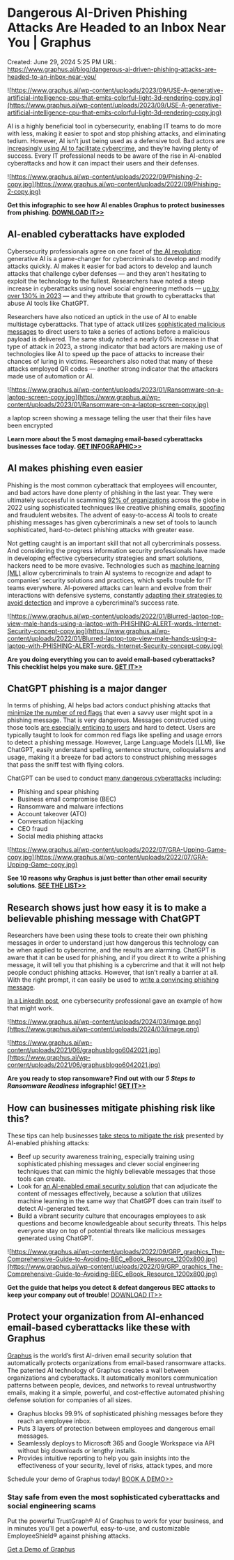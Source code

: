 # Dangerous AI-Driven Phishing Attacks Are Headed to an Inbox Near You | Graphus

Created: June 29, 2024 5:25 PM
URL: https://www.graphus.ai/blog/dangerous-ai-driven-phishing-attacks-are-headed-to-an-inbox-near-you/

![https://www.graphus.ai/wp-content/uploads/2023/09/USE-A-generative-artificial-intelligence-cpu-that-emits-colorful-light-3d-rendering-copy.jpg](https://www.graphus.ai/wp-content/uploads/2023/09/USE-A-generative-artificial-intelligence-cpu-that-emits-colorful-light-3d-rendering-copy.jpg)

AI is a highly beneficial tool in cybersecurity, enabling IT teams to do more with less, making it easier to spot and stop phishing attacks, and eliminating tedium. However, AI isn’t just being used as a defensive tool. Bad actors are [increasingly using AI to facilitate cybercrime](https://www.idagent.com/blog/chatgpt-gpt-3-power-up-cyberattacks/), and they’re having plenty of success. Every IT professional needs to be aware of the rise in AI-enabled cyberattacks and how it can impact their users and their defenses.

![https://www.graphus.ai/wp-content/uploads/2022/09/Phishing-2-copy.jpg](https://www.graphus.ai/wp-content/uploads/2022/09/Phishing-2-copy.jpg)

**Get this infographic to see how AI enables Graphus to protect businesses from phishing. [DOWNLOAD IT>>](https://www.graphus.ai/resources/how-ai-enables-graphus-to-protect-businesses-from-phishing/)**

## AI-enabled cyberattacks have exploded

Cybersecurity professionals agree on one facet of [the AI revolution](https://www.graphus.ai/blog/artificial-intelligence-in-cybersecurity/): generative AI is a game-changer for cybercriminals to develop and modify attacks quickly. AI makes it easier for bad actors to develop and launch attacks that challenge cyber defenses — and they aren’t hesitating to exploit the technology to the fullest. Researchers have noted a steep increase in cyberattacks using novel social engineering methods — [up by over 130% in 2023](https://www.scmagazine.com/news/multistage-payload-attacks-it-team-impersonations-up-as-ai-adopted-at-large) — and they attribute that growth to cyberattacks that abuse AI tools like ChatGPT.

Researchers have also noticed an uptick in the use of AI to enable multistage cyberattacks. That type of attack utilizes [sophisticated malicious messages](https://www.graphus.ai/blog/4-devious-phishing-scams-to-watch-out-for/) to direct users to take a series of actions before a malicious payload is delivered. The same study noted a nearly 60% increase in that type of attack in 2023, a strong indicator that bad actors are making use of technologies like AI to speed up the pace of attacks to increase their chances of luring in victims. Researchers also noted that many of these attacks employed QR codes — another strong indicator that the attackers made use of automation or AI.

![https://www.graphus.ai/wp-content/uploads/2023/01/Ransomware-on-a-laptop-screen-copy.jpg](https://www.graphus.ai/wp-content/uploads/2023/01/Ransomware-on-a-laptop-screen-copy.jpg)

a laptop screen showing a message telling the user that their files have been encrypted

**Learn more about the 5 most damaging email-based cyberattacks businesses face today. [GET INFOGRAPHIC>>](https://www.graphus.ai/resources/5-nastiest-email-based-scams/)**

## AI makes phishing even easier

Phishing is the most common cyberattack that employees will encounter, and bad actors have done plenty of phishing in the last year. They were ultimately successful in scamming [92% of organizations](https://www.idagent.com/blog/the-dangers-of-ai-driven-chatgpt-phishing-campaigns-and-how-to-avoid-them/) across the globe in 2022 using sophisticated techniques like creative phishing emails, [spoofing](https://www.graphus.ai/blog/email-spoofing/) and fraudulent websites. The advent of easy-to-access AI tools to create phishing messages has given cybercriminals a new set of tools to launch sophisticated, hard-to-detect phishing attacks with greater ease.

Not getting caught is an important skill that not all cybercriminals possess. And considering the progress information security professionals have made in developing effective cybersecurity strategies and smart solutions, hackers need to be more evasive. Technologies such as [machine learning (ML)](https://www.graphus.ai/blog/ai-machine-learning-are-the-secret-to-a-powerful-email-defense/) allow cybercriminals to train AI systems to recognize and adapt to companies’ security solutions and practices, which spells trouble for IT teams everywhere. AI-powered attacks can learn and evolve from their interactions with defensive systems, constantly [adapting their strategies to avoid detection](https://www.idagent.com/blog/beware-of-these-3-fresh-phishing-scams/) and improve a cybercriminal’s success rate.

![https://www.graphus.ai/wp-content/uploads/2022/01/Blurred-laptop-top-view-male-hands-using-a-laptop-with-PHISHING-ALERT-words.-Internet-Security-concept-copy.jpg](https://www.graphus.ai/wp-content/uploads/2022/01/Blurred-laptop-top-view-male-hands-using-a-laptop-with-PHISHING-ALERT-words.-Internet-Security-concept-copy.jpg)

**Are you doing everything you can to avoid email-based cyberattacks? This checklist helps you make sure. [GET IT>>](https://www.graphus.ai/resources/preventing-email-based-cyberattacks/)**

## ChatGPT phishing is a major danger

In terms of phishing, AI helps bad actors conduct phishing attacks that [minimize the number of red flags](https://www.graphus.ai/blog/what-is-a-common-indicator-of-a-phishing-attempt/) that even a savvy user might spot in a phishing message. That is very dangerous. Messages constructed using those tools [are especially enticing to users](https://www.graphus.ai/blog/that-email-isnt-really-from-your-colleague-its-phishing/) and hard to detect. Users are typically taught to look for common red flags like spelling and usage errors to detect a phishing message. However, Large Language Models (LLM), like ChatGPT, easily understand spelling, sentence structure, colloquialisms and usage, making it a breeze for bad actors to construct phishing messages that pass the sniff test with flying colors.

ChatGPT can be used to conduct [many dangerous cyberattacks](https://www.graphus.ai/blog/types-of-phishing-attacks/) including:

- Phishing and spear phishing
- Business email compromise (BEC)
- Ransomware and malware infections
- Account takeover (ATO)
- Conversation hijacking
- CEO fraud
- Social media phishing attacks

![https://www.graphus.ai/wp-content/uploads/2022/07/GRA-Upping-Game-copy.jpg](https://www.graphus.ai/wp-content/uploads/2022/07/GRA-Upping-Game-copy.jpg)

**See 10 reasons why Graphus is just better than other email security solutions. [SEE THE LIST>>](https://www.graphus.ai/resources/10-reasons-automated-email-security/)**

## Research shows just how easy it is to make a believable phishing message with ChatGPT

Researchers have been using these tools to create their own phishing messages in order to understand just how dangerous this technology can be when applied to cybercrime, and the results are alarming. ChatGPT is aware that it can be used for phishing, and if you direct it to write a phishing message, it will tell you that phishing is a cybercrime and that it will not help people conduct phishing attacks. However, that isn’t really a barrier at all. With the right prompt, it can easily be used to [write a convincing phishing message](https://www.idagent.com/blog/gpt-3-makes-phishing-scams-like-these-worse/).

[In a LinkedIn post](https://www.linkedin.com/pulse/going-phishing-chatgpt-robert-blumofe/), one cybersecurity professional gave an example of how that might work.

![https://www.graphus.ai/wp-content/uploads/2024/03/image.png](https://www.graphus.ai/wp-content/uploads/2024/03/image.png)

![https://www.graphus.ai/wp-content/uploads/2021/06/graphusblogo6042021.jpg](https://www.graphus.ai/wp-content/uploads/2021/06/graphusblogo6042021.jpg)

**Are you ready to stop ransomware? Find out with our *5 Steps to Ransomware Readiness* infographic! [GET IT>>](https://www.graphus.ai/resources/infograph-ransomware-readiness/)**

## How can businesses mitigate phishing risk like this?

These tips can help businesses [take steps to mitigate the risk](https://www.graphus.ai/blog/how-ai-protects-businesses-from-bec/) presented by AI-enabled phishing attacks:

- Beef up security awareness training, especially training using sophisticated phishing messages and clever social engineering techniques that can mimic the highly believable messages that those tools can create.
- Look for [an AI-enabled email security solution](https://www.graphus.ai/blog/ai-enabled-doesnt-mean-the-same-thing-to-everybody/) that can adjudicate the content of messages effectively, because a solution that utilizes machine learning in the same way that ChatGPT does can train itself to detect AI-generated text.
- Build a vibrant security culture that encourages employees to ask questions and become knowledgeable about security threats. This helps everyone stay on top of potential threats like malicious messages generated using ChatGPT.

![https://www.graphus.ai/wp-content/uploads/2022/09/GRP_graphics_The-Comprehensive-Guide-to-Avoiding-BEC_eBook_Resource_1200x800.jpg](https://www.graphus.ai/wp-content/uploads/2022/09/GRP_graphics_The-Comprehensive-Guide-to-Avoiding-BEC_eBook_Resource_1200x800.jpg)

**Get the guide that helps you detect & defeat dangerous BEC attacks to keep your company out of trouble**! [DOWNLOAD IT>>](https://www.graphus.ai/resources/ebook-the-comprehensive-guide-to-bec/)

## Protect your organization from AI-enhanced email-based cyberattacks like these with Graphus

[Graphus](https://www.graphus.ai/product/) is the world’s first AI-driven email security solution that automatically protects organizations from email-based ransomware attacks. The patented AI technology of Graphus creates a wall between organizations and cyberattacks. It automatically monitors communication patterns between people, devices, and networks to reveal untrustworthy emails, making it a simple, powerful, and cost-effective automated phishing defense solution for companies of all sizes.

- Graphus blocks 99.9% of sophisticated phishing messages before they reach an employee inbox.
- Puts 3 layers of protection between employees and dangerous email messages.
- Seamlessly deploys to Microsoft 365 and Google Workspace via API without big downloads or lengthy installs.
- Provides intuitive reporting to help you gain insights into the effectiveness of your security, level of risks, attack types, and more

Schedule your demo of Graphus today! [BOOK A DEMO>>](https://www.graphus.ai/start-the-conversation/)

### Stay safe from even the most sophisticated cyberattacks and social engineering scams

Put the powerful TrustGraph® AI of Graphus to work for your business, and in minutes you’ll get a powerful, easy-to-use, and customizable EmployeeShield® against phishing attacks.

[Get a Demo of Graphus](https://www.graphus.ai/demo-request/)